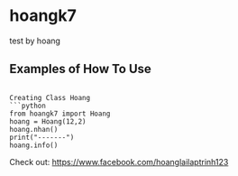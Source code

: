 # hoangk7 

test by hoang

## Examples of How To Use
```

Creating Class Hoang
```python
from hoangk7 import Hoang
hoang = Hoang(12,2)
hoang.nhan()
print("-------")
hoang.info()
```

Check out: https://www.facebook.com/hoanglailaptrinh123